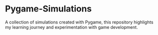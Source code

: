 # Pygame-Simulations
A collection of simulations created with Pygame, this repository highlights my learning journey and experimentation with game development.
